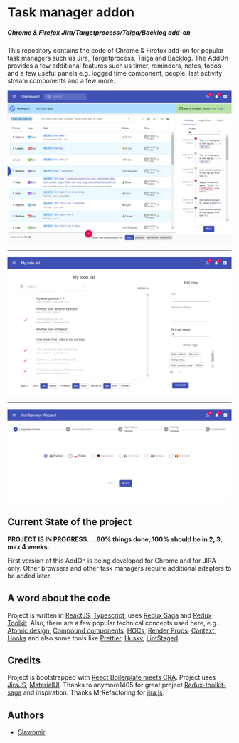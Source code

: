 # Task manager addon

##### Chrome & Firefox Jira/Targetprocess/Taiga/Backlog add-on

This repository contains the code of Chrome & Firefox add-on for popular task managers such us Jira, Targetprocess, Taiga and Backlog.
The AddOn provides a few additional features such us timer, reminders, notes, todos and a few useful panels e.g. 
logged time component, people, last activity stream components and a few more.



![Dashoard](resources/dashboard-addon.png)

------


![Dashoard](resources/todo-addon.png)

------

![Dashoard](resources/configurator-addon.png)



## Current State of the project

**PROJECT IS IN PROGRESS.... 80% things done, 100% should be in 2, 3, max 4 weeks.**

First version of this AddOn is being developed for Chrome and for JIRA only. 
Other browsers and other task managers require additional adapters to be added later.


## A word about the code
Project is written in [ReactJS](https://reactjs.org/), [Typescript](https://www.typescriptlang.org/), 
uses [Redux Saga](https://github.com/redux-saga/redux-saga) and [Redux Toolkit](https://redux-toolkit.js.org/). 
Also, there are a few popular technical concepts used here, e.g.
[Atomic design](https://bradfrost.com/blog/post/atomic-web-design/), [Compound components](https://kentcdodds.com/blog/compound-components-with-react-hooks/), 
[HOCs](https://reactjs.org/docs/higher-order-components.html), [Render Props](https://reactjs.org/docs/render-props.html), 
[Context](https://reactjs.org/docs/context.html), [Hooks](https://reactjs.org/docs/hooks-custom.html) 
and also some tools like [Prettier](https://prettier.io/), [Husky](https://github.com/typicode/husky), [LintStaged](https://github.com/okonet/lint-staged).



## Credits

Project is bootstrapped with [React Boilerplate meets CRA](https://github.com/react-boilerplate/react-boilerplate-cra-template).
Project uses [JiraJS](https://github.com/mrrefactoring/jira.js/), [MaterialUI](https://material-ui.com/).
Thanks to anymore1405 for great project [Redux-toolkit-saga](https://github.com/anymore1405/redux-toolkit-saga#readme) and inspiration.
Thanks MrRefactoring for [jira.js](https://github.com/MrRefactoring/jira.js).


## Authors
- [Slawomir](https://github.com/hadasbro)
